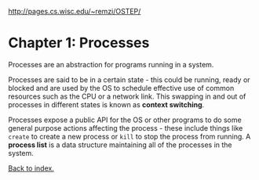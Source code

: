 
http://pages.cs.wisc.edu/~remzi/OSTEP/

# Chapter 1: Processes

Processes are an abstraction for programs running in a system.

Processes are said to be in a certain state - this could be running, ready or blocked and are used by the OS to schedule effective use of common resources such as the CPU or a network link. This swapping in and out of processes in different states is known as **context switching**.

Processes expose a public API for the OS or other programs to do some general purpose actions affecting the process - these include things like `create` to create a new process or `kill` to stop the process from running. A **process list** is a data structure maintaining all of the processes in the system.

[Back to index.](./index.md)